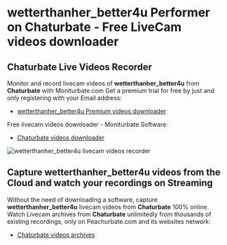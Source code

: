 # wetterthanher_better4u Performer on Chaturbate - Free LiveCam videos downloader

## Chaturbate Live Videos Recorder

Monitor and record livecam videos of **wetterthanher_better4u** from **Chaturbate** with Moniturbate.com
Get a premium trial for free by just and only registering with your Email address:
* [wetterthanher_better4u Premium videos downloader](https://moniturbate.com/request-demo-licence-key.html)

Free livecam videos downloader - Moniturbate Software:
* [Chaturbate videos downloader](https://moniturbate.com/moniturbate-download-software.html)

![wetterthanher_better4u livecam videos recorder](https://peachurnet.com/templates/moniturbate-software.png)


## Capture wetterthanher_better4u videos from the Cloud and watch your recordings on Streaming

Without the need of downloading a software, capture **wetterthanher_better4u** livecam videos from **Chaturbate** 100% online.
Watch Livecam archives from **Chaturbate** unlimitedly from thousands of existing recordings, only on Peachurbate.com and its websites network:
* [Chaturbate videos archives](https://peachurnet.com/)